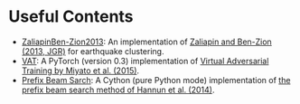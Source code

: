 # Useful Contents

* [ZaliapinBen-Zion2013](ZaliapinBen-Zion2013): An implementation of [Zaliapin and Ben-Zion (2013, JGR)](http://doi.wiley.com/10.1002/jgrb.50179) for earthquake clustering.
* [VAT](VAT): A PyTorch (version 0.3) implementation of [Virtual Adversarial Training by Miyato et al. (2015)](https://arxiv.org/abs/1507.00677).
* [Prefix Beam Sarch](Prefix_Beam_Search): A Cython (pure Python mode) implementation of [the prefix beam search method of Hannun et al. (2014)](https://arxiv.org/abs/1408.2873).

